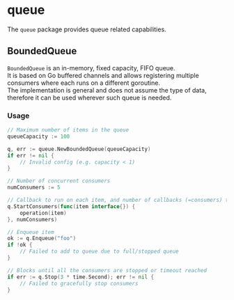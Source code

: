 # queue

The `queue` package provides queue related capabilities.

## BoundedQueue

`BoundedQueue` is an in-memory, fixed capacity, FIFO queue.\
It is based on Go buffered channels and allows registering multiple consumers where each runs on a different goroutine.\
The implementation is general and does not assume the type of data, therefore it can be used wherever such queue is needed.

### Usage

```go
// Maximum number of items in the queue
queueCapacity := 100

q, err := queue.NewBoundedQueue(queueCapacity)
if err != nil {
    // Invalid config (e.g. capacity < 1)
}

// Number of concurrent consumers
numConsumers := 5

// Callback to run on each item, and number of callbacks (=consumers) to run concurrently
q.StartConsumers(func(item interface{}) {
    operation(item)
}, numConsumers)

// Enqueue item
ok := q.Enqueue("foo")
if !ok {
    // Failed to add to queue due to full/stopped queue
}

// Blocks until all the consumers are stopped or timeout reached
if err := q.Stop(3 * time.Second); err != nil {
    // Failed to gracefully stop consumers
}
```

